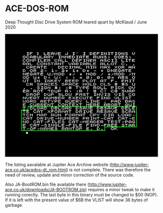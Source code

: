 # ACE-DOS-ROM
Deep Thought Disc Drive System ROM teared apart
by McKlaud / June 2020

![](/images/J_ACE_DT_DOS.jpg)

The listing aavalable at Jupiter Ace Archive website (http://www.jupiter-ace.co.uk/acedos-dt_rom.html) is not complete. There was therefore the need of review, update and minor correction of the source code. 

Also JA-BootROM.bin file available there (http://www.jupiter-ace.co.uk/downloads/JA-BOOTROM.zip) requires a minor tweak to make it running corectly. The last byte in this binary must be changed to $00 (NOP). If it is left with the present value of $6B the VLIST will show 36 bytes of garbage.
